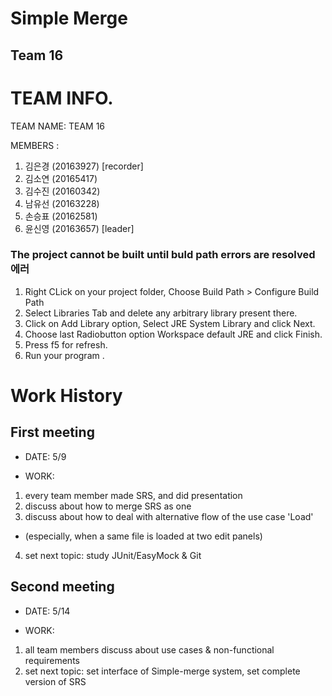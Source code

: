 ﻿# Simple Merge
## Team 16
TEAM INFO.
==========
TEAM NAME: TEAM 16

MEMBERS  : 
1. 김은경 (20163927) [recorder]
2. 김소연 (20165417) 
3. 김수진 (20160342) 
4. 남유선 (20163228) 
5. 손승표 (20162581) 
6. 윤신영 (20163657) [leader]


### The project cannot be built until buld path errors are resolved 에러
1. Right CLick on your project folder, Choose Build Path > Configure Build Path
2. Select Libraries Tab and delete any arbitrary library present there.
3. Click on Add Library option, Select JRE System Library and click Next.
4. Choose last Radiobutton option Workspace default JRE and click Finish.
5. Press f5 for refresh.
6. Run your program .



Work History
============
First meeting
-------------
* DATE: 5/9

* WORK: 
1. every team member made SRS, and did presentation
2. discuss about how to merge SRS as one
3. discuss about how to deal with alternative flow of the use case 'Load'
- (especially, when a same file is loaded at two edit panels)
4. set next topic: study JUnit/EasyMock & Git


Second meeting
--------------
* DATE: 5/14

* WORK:
1. all team members discuss about use cases & non-functional requirements
2. set next topic: set interface of Simple-merge system, set complete version of SRS


